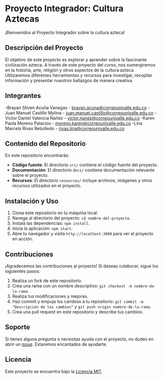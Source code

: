# Proyecto Integrador: Cultura Aztecas

¡Bienvenidos al Proyecto Integrador sobre la cultura azteca!

## Descripción del Proyecto
El objetivo de este proyecto es explorar y aprender sobre la fascinante civilización azteca. A través de este proyecto del curso, nos sumergiremos en la historia, arte, religión y otros aspectos de la cultura azteca. Utilizaremos diferentes herramientas y recursos para investigar, recopilar información y presentar nuestros hallazgos de manera creativa.

## Integrantes

-Brayan Stiven Acuña Vanegas - brayan.acuna@correounivalle.edu.co 
-Juan Manuel Castillo Molina - juan.manuel.castillo@correounivalle.edu.co
-Victor Daniel Valencia Ñañez - victor.nanez@correounivalle.edu.co
-Karen Paola Moreno Palacios - moreno.karen@correounivalle.edu.co
-Lina Marcela Rivas Rebolledo - rivas.lina@correounivalle.edu.co



## Contenido del Repositorio
En este repositorio encontrarás:

- **Código fuente**: El directorio `src/` contiene el código fuente del proyecto.
- **Documentación**: El directorio `docs/` contiene documentación relevante sobre el proyecto.
- **Recursos**: El directorio `resources/` incluye archivos, imágenes y otros recursos utilizados en el proyecto.

## Instalación y Uso
1. Clona este repositorio en tu máquina local.
2. Navega al directorio del proyecto: `cd nombre-del-proyecto`.
3. Instala las dependencias: `npm install`.
4. Inicia la aplicación: `npm start`.
5. Abre tu navegador y visita `http://localhost:3000` para ver el proyecto en acción.

## Contribuciones
¡Agradecemos las contribuciones al proyecto! Si deseas colaborar, sigue los siguientes pasos:
1. Realiza un fork de este repositorio.
2. Crea una rama con un nombre descriptivo: `git checkout -b nombre-de-la-rama`.
3. Realiza tus modificaciones y mejoras.
4. Haz commit y empuja los cambios a tu repositorio: `git commit -m "Descripción de los cambios"` y `git push origin nombre-de-la-rama`.
5. Crea una pull request en este repositorio y describe tus cambios.

## Soporte
Si tienes alguna pregunta o necesitas ayuda con el proyecto, no dudes en abrir un [issue](enlace-a-issues). Estaremos encantados de ayudarte.

## Licencia
Este proyecto se encuentra bajo la [Licencia MIT](enlace-a-licencia).
